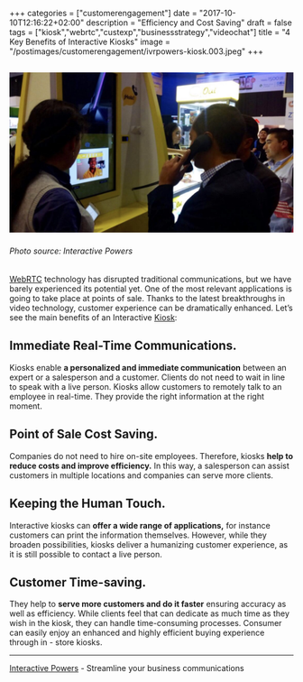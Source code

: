 +++
categories = ["customerengagement"]
date = "2017-10-10T12:16:22+02:00"
description = "Efficiency and Cost Saving"
draft = false
tags = ["kiosk","webrtc","custexp","businessstrategy","videochat"]
title = "4 Key Benefits of Interactive Kiosks"
image = "/postimages/customerengagement/ivrpowers-kiosk.003.jpeg"
+++

![interactive kiosk](/postimages/customerengagement/ivrpowers-kiosk.003.jpeg)
--------
###### Photo source: Interactive Powers

[WebRTC](http://blog.ivrpowers.com/post/technologies/what-is-webrtc/) technology has disrupted traditional communications, but we have barely experienced its potential yet. One of the most relevant applications is going to take place at points of sale. Thanks to the latest breakthroughs in video technology, customer experience can be dramatically enhanced. Let’s see the main benefits of an Interactive [Kiosk](http://blog.ivrpowers.com/post/technologies/what-is-kiosk/):
 
## Immediate Real-Time Communications.
 
Kiosks enable **a personalized and immediate communication** between an expert or a salesperson and a customer. Clients do not need to wait in line to speak with a live person. Kiosks allow customers to remotely talk to an employee in real-time. They provide the right information at the right moment.

## Point of Sale Cost Saving.
 
Companies do not need to hire on-site employees. Therefore, kiosks **help to reduce costs and improve efficiency.** In this way, a salesperson can assist customers in multiple locations and companies can serve more clients.
 
## Keeping the Human Touch. 

Interactive kiosks can **offer a wide range of applications,** for instance customers can print the information themselves. However, while they broaden possibilities, kiosks deliver a humanizing customer experience, as it is still possible to contact a live person.
 
## Customer Time-saving. 

They help to **serve more customers and do it faster** ensuring accuracy as well as efficiency. While clients feel that can dedicate as much time as they wish in the kiosk, they can handle time-consuming processes. Consumer can easily enjoy an enhanced and highly efficient buying experience through in - store kiosks. 

---
[Interactive Powers](http://www.ivrpowers.com/ ) - Streamline your business communications


 
